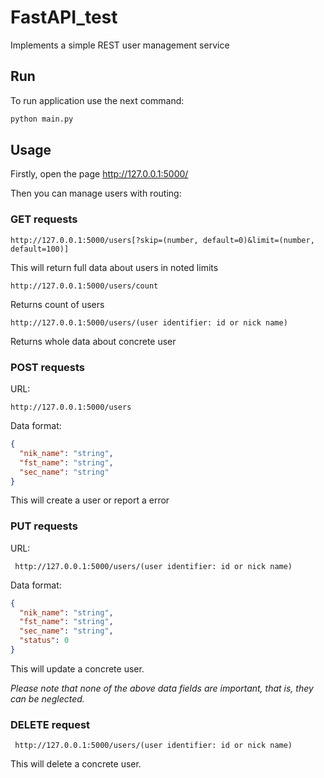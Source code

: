 # FastAPI_test

Implements a simple REST user management service

## Run

To run application use the next command:

```bash
python main.py
```

## Usage

Firstly, open the page http://127.0.0.1:5000/

Then you can manage users with routing:

### GET requests

```url
http://127.0.0.1:5000/users[?skip=(number, default=0)&limit=(number, default=100)]
```
This will return full data about users in noted limits

```url
http://127.0.0.1:5000/users/count
```
Returns count of users

```url
http://127.0.0.1:5000/users/(user identifier: id or nick name)
```
Returns whole data about concrete user
 
### POST requests
 
URL:
```url
http://127.0.0.1:5000/users
```

Data format: 
```JSON
{
  "nik_name": "string",
  "fst_name": "string",
  "sec_name": "string"
}
```
This will create a user or report a error

### PUT requests

URL:
```url
 http://127.0.0.1:5000/users/(user identifier: id or nick name)
```

Data format:
```JSON
{
  "nik_name": "string",
  "fst_name": "string",
  "sec_name": "string",
  "status": 0
}
```
This will update a concrete user.

<i>Please note that none of the above data fields are important, that is, they can be neglected.</i>

### DELETE request

```url
 http://127.0.0.1:5000/users/(user identifier: id or nick name)
```
This will delete a concrete user.


 
